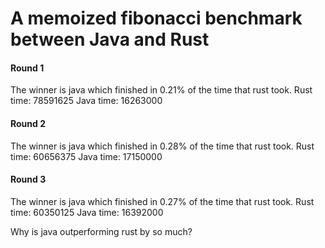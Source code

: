 # A memoized fibonacci benchmark between Java and Rust

#### Round 1

The winner is java which finished in 0.21% of the time that rust took.
Rust time: 78591625
Java time: 16263000

#### Round 2

The winner is java which finished in 0.28% of the time that rust took.
Rust time: 60656375
Java time: 17150000


#### Round 3

The winner is java which finished in 0.27% of the time that rust took.
Rust time: 60350125
Java time: 16392000


Why is java outperforming rust by so much?
